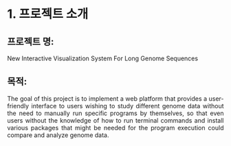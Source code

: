# 1. 프로젝트 소개

## 프로젝트 명: 
New Interactive Visualization System For Long Genome Sequences
## 목적: 
<p align="justify"> The goal of this project is to implement a web platform that provides a user-friendly interface to users wishing to study different genome data without the need to manually run specific programs by themselves, so that even users without the knowledge of how to run terminal commands and install various packages that might be needed for the program execution could compare and analyze genome data. </p>

